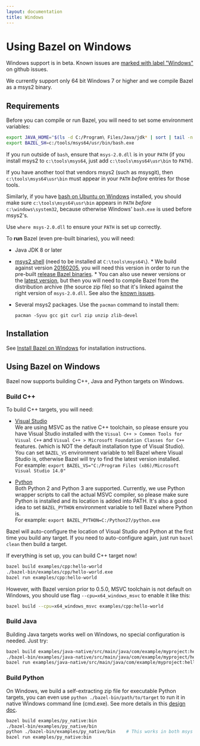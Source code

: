 ```yaml
---
layout: documentation
title: Windows
---
```


# Using Bazel on Windows

Windows support is in beta. Known issues are [marked with label
"Windows"](https://github.com/bazelbuild/bazel/issues?q=is%3Aissue+is%3Aopen+label%3A%22category%3A+multi-platform+%3E+windows%22)
on github issues.

We currently support only 64 bit Windows 7 or higher and we compile Bazel as a
msys2 binary.

## <a name="requirements"></a>Requirements

Before you can compile or run Bazel, you will need to set some environment
variables:

```bash
export JAVA_HOME="$(ls -d C:/Program\ Files/Java/jdk* | sort | tail -n 1)"
export BAZEL_SH=c:/tools/msys64/usr/bin/bash.exe
```

If you run outside of `bash`, ensure that ``msys-2.0.dll`` is in your ``PATH``
(if you install msys2 to ``c:\tools\msys64``, just add
``c:\tools\msys64\usr\bin`` to ``PATH``).

If you have another tool that vendors msys2 (such as msysgit), then
``c:\tools\msys64\usr\bin`` must appear in your ``PATH`` *before* entries for
those tools.

Similarly, if you have [bash on Ubuntu on
Windows](https://msdn.microsoft.com/en-gb/commandline/wsl/about) installed, you
should make sure ``c:\tools\msys64\usr\bin`` appears in ``PATH`` *before*
``c:\windows\system32``, because otherwise Windows' ``bash.exe`` is used before
msys2's.

Use ``where msys-2.0.dll`` to ensure your ``PATH`` is set up correctly.

To **run** Bazel (even pre-built binaries), you will need:

*    Java JDK 8 or later
*    [msys2 shell](https://msys2.github.io/) (need to be installed at
     ``C:\tools\msys64\``).
    * We build against version
     [20160205](https://sourceforge.net/projects/msys2/files/Base/x86_64/msys2-x86_64-20160205.exe/download),
     you will need this version in order to run the pre-built
     [release Bazel binaries](https://github.com/bazelbuild/bazel/releases).
    * You can also use newer versions or the
     [latest version](https://sourceforge.net/projects/msys2/files/latest/download?source=files),
     but then you will need to compile Bazel from the distribution archive (the
     source zip file) so that it's linked against the right version of
     ``msys-2.0.dll``. See also the
     [known issues](install-compile-source.md#known-issues-when-compiling-from-source).
*    Several msys2 packages. Use the ``pacman`` command to install them:

     ```
     pacman -Syuu gcc git curl zip unzip zlib-devel
     ```

## <a name="install"></a>Installation

See [Install Bazel on Windows](install-windows.md) for installation instructions.

## <a name="using"></a>Using Bazel on Windows

Bazel now supports building C++, Java and Python targets on Windows.

### Build C++

To build C++ targets, you will need:

* [Visual Studio](https://www.visualstudio.com/)
<br/>We are using MSVC as the native C++ toolchain, so please ensure you have Visual
Studio installed with the `Visual C++ > Common Tools for Visual C++` and
`Visual C++ > Microsoft Foundation Classes for C++` features.
(which is NOT the default installation type of Visual Studio).
You can set `BAZEL_VS` environment variable to tell Bazel
where Visual Studio is, otherwise Bazel will try to find the latest version installed.
<br/>For example: `export BAZEL_VS="C:/Program Files (x86)/Microsoft Visual Studio 14.0"`

* [Python](https://www.python.org/downloads/)
<br/>Both Python 2 and Python 3 are supported.
Currently, we use Python wrapper scripts to call the actual MSVC compiler, so
please make sure Python is installed and its location is added into PATH.
It's also a good idea to set `BAZEL_PYTHON` environment variable to tell Bazel
where Python is.
<br/>For example: `export BAZEL_PYTHON=C:/Python27/python.exe`

Bazel will auto-configure the location of Visual Studio and Python at the first
time you build any target.
If you need to auto-configure again, just run `bazel clean` then build a target.

If everything is set up, you can build C++ target now!

```bash
bazel build examples/cpp:hello-world
./bazel-bin/examples/cpp/hello-world.exe
bazel run examples/cpp:hello-world
```

However, with Bazel version prior to 0.5.0, MSVC
toolchain is not default on Windows, you should use flag
`--cpu=x64_windows_msvc` to enable it like this:

```bash
bazel build --cpu=x64_windows_msvc examples/cpp:hello-world
```

### Build Java

Building Java targets works well on Windows, no special configuration is needed.
Just try:

```bash
bazel build examples/java-native/src/main/java/com/example/myproject:hello-world
./bazel-bin/examples/java-native/src/main/java/com/example/myproject/hello-world
bazel run examples/java-native/src/main/java/com/example/myproject:hello-world
```

### Build Python

On Windows, we build a self-extracting zip file for executable Python targets, you can even use
`python ./bazel-bin/path/to/target` to run it in native Windows command line (cmd.exe).
See more details in this [design doc](/designs/2016/09/05/build-python-on-windows.html).

```bash
bazel build examples/py_native:bin
./bazel-bin/examples/py_native/bin
python ./bazel-bin/examples/py_native/bin    # This works in both msys and cmd.exe
bazel run examples/py_native:bin
```

